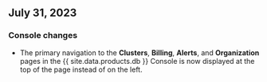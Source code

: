 ## July 31, 2023

<h3> Console changes </h3>

- The primary navigation to the **Clusters**, **Billing**, **Alerts**, and **Organization** pages in the {{ site.data.products.db }} Console is now displayed at the top of the page instead of on the left.